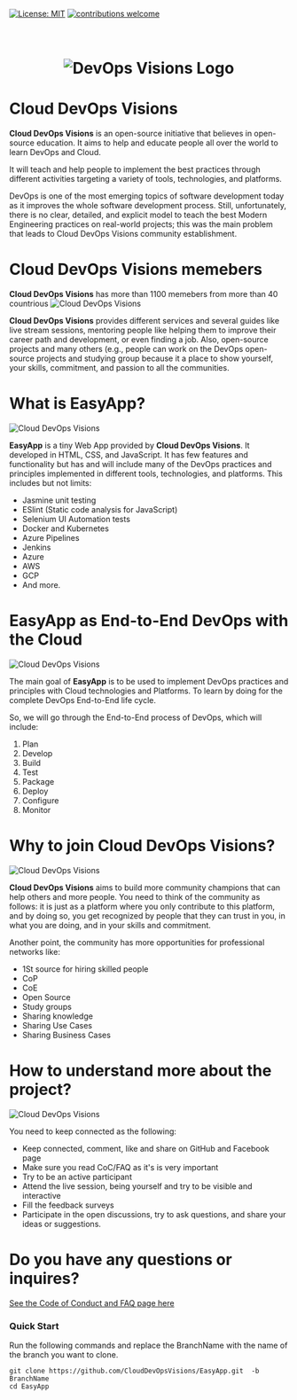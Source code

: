[![License: MIT](https://img.shields.io/badge/License-MIT-yellow.svg)](https://opensource.org/licenses/MIT)
[![contributions welcome](https://img.shields.io/badge/contributions-welcome-brightgreen.svg?style=flat)](https://github.com/DevOpsVisions/EasyApp/issues)

<h1 align="center">
	<br>
	<img src="https://github.com/CloudDevOpsVisions/Docs/blob/master/assets/Logo/CloudDevOps-Visions_Horizontal_Concrete.png?raw=true" alt="DevOps Visions Logo">
	<br>
</h1>


# Cloud DevOps Visions
**Cloud DevOps Visions** is an open-source initiative that believes in open-source education. It aims to help and educate people all over the world to learn DevOps and Cloud.


It will teach and help people to implement the best practices through different activities targeting a variety of tools, technologies, and platforms. 

DevOps is one of the most emerging topics of software development today as it improves the whole software development process. Still, unfortunately, there is no clear, detailed, and explicit model to teach the best Modern Engineering practices on real-world projects; this was the main problem that leads to Cloud DevOps Visions community establishment.

# Cloud DevOps Visions memebers
**Cloud DevOps Visions** has more than 1100 memebers from more than 40 countrious
![Cloud DevOps Visions](https://raw.githubusercontent.com/CloudDevOpsVisions/Docs/master/assets/MICS/CDV-members.gif)

**Cloud DevOps Visions** provides different services and several guides like live stream sessions, mentoring people like helping them to improve their career path and development, or even finding a job. Also, open-source projects and many others (e.g., people can work on the DevOps open-source projects and studying group because it a place to show yourself, your skills, commitment, and passion to all the communities.

# What is EasyApp?
![Cloud DevOps Visions](https://raw.githubusercontent.com/CloudDevOpsVisions/Docs/master/assets/MICS/what-is-EasyApp.gif)

**EasyApp** is a tiny Web App provided by **Cloud DevOps Visions**. It developed in HTML, CSS, and JavaScript. It has few features and functionality but has and will include many of the DevOps practices and principles implemented in different tools, technologies, and platforms.
This includes but not limits:
- Jasmine unit testing
- ESlint (Static code analysis for JavaScript)
- Selenium UI Automation tests
- Docker and Kubernetes
- Azure Pipelines
- Jenkins
- Azure
- AWS
- GCP
- And more.



# EasyApp as End-to-End DevOps with the Cloud

![Cloud DevOps Visions](https://raw.githubusercontent.com/CloudDevOpsVisions/Docs/master/assets/MICS/DevOps-End-to-End.gif)

The main goal of **EasyApp** is to be used to implement DevOps practices and principles with Cloud technologies and Platforms. To learn by doing for the complete DevOps End-to-End life cycle. 

So, we will go through the End-to-End process of DevOps, which will include:
1. Plan
1. Develop
1. Build
1. Test
1. Package
1. Deploy
1. Configure
1. Monitor

# Why to join Cloud DevOps Visions?

![Cloud DevOps Visions](https://raw.githubusercontent.com/CloudDevOpsVisions/Docs/master/assets/MICS/community-network.gif)


**Cloud DevOps Visions** aims to build more community champions that can help others and more people.
You need to think of the community as follows: it is just as a platform where you only contribute to this platform, and by doing so, you get recognized by people that they can trust in you, in what you are doing, and in your skills and commitment. 

Another point, the community has more opportunities for professional networks like:
- 1St source for hiring skilled people
- CoP
- CoE
- Open Source
- Study groups
- Sharing knowledge
- Sharing Use Cases
- Sharing Business Cases


# How to understand more about the project? 
![Cloud DevOps Visions](https://raw.githubusercontent.com/CloudDevOpsVisions/Docs/master/assets/MICS/active-part.gif)

You need to keep connected as the following:
- Keep connected, comment, like and share on GitHub and Facebook page
- Make sure you read CoC/FAQ as it's is very important
- Try to be an active participant 
- Attend the live session, being yourself and try to be visible and interactive 
- Fill the feedback surveys
- Participate in the open discussions, try to ask questions, and share your ideas or suggestions.


# Do you have any questions or inquires?
[See the Code of Conduct and FAQ page here](https://github.com/CloudDevOpsVisions/Docs/tree/master/mics/CoC%20and%20FAQ)

### Quick Start

Run the following commands and replace the BranchName with the name of the branch you want to clone.

```
git clone https://github.com/CloudDevOpsVisions/EasyApp.git  -b BranchName
cd EasyApp
```





